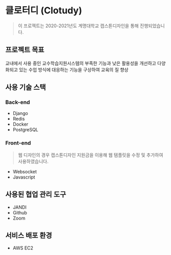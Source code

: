 # 클로터디 (Clotudy)

> 이 프로젝트는 2020-2021년도 계명대학교 캡스톤디자인을 통해 진행되었습니다.

## 프로젝트 목표

교내에서 사용 중인 교수학습지원시스템의 부족한 기능과 낮은 활용성을 개선하고 다양화되고 있는 수업 방식에 대응하는 기능을 구상하여 교육의 질 향상

## 사용 기술 스택

### Back-end

- Django
- Redis
- Docker
- PostgreSQL

### Front-end

> 웹 디자인의 경우 캡스톤디자인 지원금을 이용해 웹 템플릿을 수정 및 추가하여 사용하였습니다.

- Websocket
- Javascript

## 사용된 협업 관리 도구

- JANDI
- Github
- Zoom

## 서비스 배포 환경

- AWS EC2
